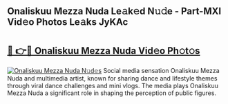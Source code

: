 ## Onaliskuu Mezza Nuda Le𝚊k𝚎d N𝚞𝚍e - Part-MXI Vid𝚎o Photos Le𝚊ks JyKAc

# <h2><a href="http://fbcudz.evod.top/?m=Onaliskuu+Mezza+Nuda">🔗 👉🔴 Onaliskuu Mezza Nuda Vid𝚎o Ph𝚘t𝚘s</a></h2>

[![Onaliskuu Mezza Nuda N𝚞d𝚎s](https://i.imgur.com/8V9OHl7.gif)](http://fbcudz.evod.top/?m=Onaliskuu+Mezza+Nuda)
Social media sensation Onaliskuu Mezza Nuda and multimedia artist, known for sharing dance and lifestyle themes through viral dance challenges and mini vlogs. The media plays Onaliskuu Mezza Nuda a significant role in shaping the perception of public figures. 
